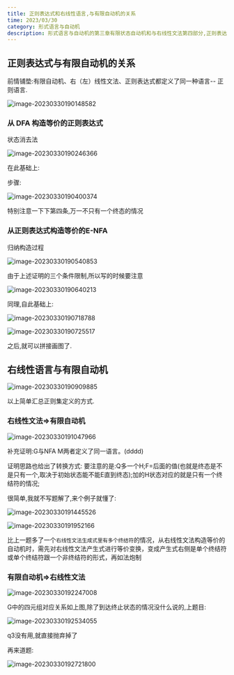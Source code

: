 ```yaml
---
title: 正则表达式和右线性语言,与有限自动机的关系
time: 2023/03/30
category: 形式语言与自动机 
description: 形式语言与自动机的第三章有限状态自动机和与右线性文法第四部分,正则表达式和右线性语言,与有限自动机的关系,相互转换
---
```


## 正则表达式与有限自动机的关系

前情铺垫:有限自动机、右（左）线性文法、正则表达式都定义了同一种语言-- 正则语言.

![image-20230330190148582](https://cdn.jsdelivr.net/gh/gdlearncoding/blogImage@main/202303301901674.png)

### 从 DFA 构造等价的正则表达式

状态消去法

![image-20230330190246366](https://cdn.jsdelivr.net/gh/gdlearncoding/blogImage@main/202303301902394.png)

在此基础上:

步骤:

![image-20230330190400374](https://cdn.jsdelivr.net/gh/gdlearncoding/blogImage@main/202303301949900.png)

特别注意一下下第四条,万一不只有一个终态的情况

### 从正则表达式构造等价的E-NFA

归纳构造过程

![image-20230330190540853](https://cdn.jsdelivr.net/gh/gdlearncoding/blogImage@main/202303301905882.png)

由于上述证明的三个条件限制,所以写的时候要注意

![image-20230330190640213](https://cdn.jsdelivr.net/gh/gdlearncoding/blogImage@main/202303301906240.png)

同理,自此基础上:

![image-20230330190718788](https://cdn.jsdelivr.net/gh/gdlearncoding/blogImage@main/202303301907812.png)

![image-20230330190725517](https://cdn.jsdelivr.net/gh/gdlearncoding/blogImage@main/202303301907543.png)

之后,就可以拼接画图了.

## 右线性语言与有限自动机

![image-20230330190909885](https://cdn.jsdelivr.net/gh/gdlearncoding/blogImage@main/202303301909916.png)

以上简单汇总正则集定义的方式.

### 右线性文法=>有限自动机

![image-20230330191047966](https://cdn.jsdelivr.net/gh/gdlearncoding/blogImage@main/202303301910001.png)

补充证明:G与NFA M两者定义了同一语言。(dddd)

证明思路也给出了转换方式:
要注意的是:Q多一个H;F=后面的值(也就是终态是不是只有一个,取决于初始状态能不能E直到终态);加的H状态对应的就是只有一个终结符的情况;

很简单,我就不写题解了,来个例子就懂了:

![image-20230330191445526](https://cdn.jsdelivr.net/gh/gdlearncoding/blogImage@main/202303301914561.png)

![image-20230330191952166](https://cdn.jsdelivr.net/gh/gdlearncoding/blogImage@main/202303301919197.png)

比上一题多了一个`右线性文法生成式里有多个终结符`的情况，从右线性文法构造等价的自动机时，需先对右线性文法产生式进行等价变换，变成产生式右侧是单个终结符或单个终结符跟一个非终结符的形式，再如法炮制

### 有限自动机=>右线性文法

![image-20230330192247008](https://cdn.jsdelivr.net/gh/gdlearncoding/blogImage@main/202303301922044.png)

G中的四元组对应关系如上图,除了到达终止状态的情况没什么说的,上题目:

![image-20230330192534055](https://cdn.jsdelivr.net/gh/gdlearncoding/blogImage@main/202303301925092.png)

q3没有用,就直接抛弃掉了

再来道题:

![image-20230330192721800](https://cdn.jsdelivr.net/gh/gdlearncoding/blogImage@main/202303301927835.png)


